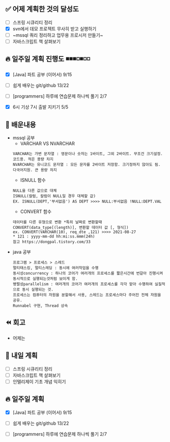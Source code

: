 ✅ 어제 계획한 것의 달성도
-----------------------------------------------------
- [ ] 스프링 시큐리티 정리
- [X] svn에서 데모 프로젝트 무사히 받고 실행하기 
- [ ] ~mssql 쿼리 정리하고 업무용 프로시저 만들기~
- [ ] 자바스크립트 책 살펴보기

🔥 일주일 계획 진행도 ◾️◾️◾️◽️◾️◽️◽️
-----------------------------------------------------
- [X] [Java] 파트 공부 (이어서) 9/15
- [ ] 쉽게 배우는 git/github 13/22
- [ ] [programmers] 하루에 연습문제 하나씩 풀기 2/7
- [X] 6시 기상 7시 출발 지키기 5/5


💬 배운내용
-----------------------------------------------------
- mssql 공부
  - VARCHAR VS NVARCHAR
  ```
  VARCHAR는 가변 문자열 : 영문이나 숫자는 1바이트, 그외 2바이트. 무조건 크기설정. 코드용. 적은 용량 차지
  NVARCHAR는 유니코드 문자열 : 모든 문자를 2바이트 저장함. 크기정하지 않아도 됨. 다국어지원. 큰 용량 차지
  ```
  - ISNULL 함수
  ```
  NULL을 다른 값으로 대체
  ISNULL(칼럼, 칼럼이 NULL일 경우 대체할 값)
  EX. ISNULL(DEPT,'부서없음') AS DEPT >>>> NULL:부서없음 !NULL:DEPT.VAL
  ```
  - CONVERT 함수
  ```
  데이터를 다른 유형으로 변환 *특히 날짜로 변환할때
  CONVERT(data_type[(length)], 변환할 데이터 값 [, 형식])
  ex. CONVERT(VARCHAR(10), req_dte ,121) >>>> 2021-08-27
  * 121 : yyyy-mm-dd hh:mi:ss.mmm(24h)
  참고 https://dongpal.tistory.com/33
  ```
- java 공부
  ```
  프로그램 > 프로세스 > 스레드
  멀티태스킹, 멀티스레딩 : 동시에 여러작업을 수행
  동시성concurrency : 하나의 코어가 여러개의 프로세스를 짧은시간에 번갈아 진행시켜 동시적으로 실행되는것처럼 보이게 함.
  병렬성parallelism : 여러개의 코어가 여러개의 프로세스를 각각 맡아 수행하여 실질적으로 동시 실행되는 것.
  프로세스는 컴퓨터의 자원을 분할해서 사용, 스레드는 프로세스마다 주어진 전체 자원을 공유.
  Runnabel 구현, Thread 상속
  ``` 

⏪ 회고
-----------------------------------------------------
- 어제는 

🔰 내일 계획
-----------------------------------------------------
- [ ] 스프링 시큐리티 정리
- [ ] 자바스크립트 책 살펴보기
- [ ] 인텔리제이 기초 개념 익히기

🔥 일주일 계획 
-----------------------------------------------------
- [X] [Java] 파트 공부 (이어서) 9/15
- [ ] 쉽게 배우는 git/github 13/22
- [ ] [programmers] 하루에 연습문제 하나씩 풀기 2/7

